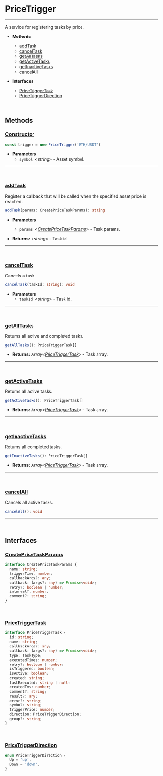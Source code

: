 # PriceTrigger
___

A service for registering tasks by price.

* **Methods**
    - [addTask](#addTask)
    - [cancelTask](#cancelTask)
    - [getAllTasks](#getAllTasks)
    - [getActiveTasks](#getActiveTasks)
    - [getInactiveTasks](#getInactiveTasks)
    - [cancelAll](#cancelAll)


* **Interfaces**
  - [PriceTriggerTask](#priceTriggerTask)
  - [PriceTriggerDirection](#priceTriggerDirection)

<br>

## Methods

### [Constructor](#Constructor)

```typescript
const trigger = new PriceTrigger('ETH/USDT')
```

* **Parameters**
    - `symbol`: \<_string_> - Asset symbol.
___

<br>

### [addTask](#addTask)

Register a callback that will be called when the specified asset price is reached.

```typescript
addTask(params: CreatePriceTaskParams): string
```

* **Parameters**
    - `params`: \<_[CreatePriceTaskParams](#createPriceTaskParams)_> - Task params.


* **Returns:** <_string_> - Task id.

___

<br>

### [cancelTask](#cancelTask)

Cancels a task.

```typescript
cancelTask(taskId: string): void
```

* **Parameters**
    - `taskId`: \<_string_> - Task id.

___

<br>

### [getAllTasks](#getAllTasks)

Returns all active and completed tasks.

```typescript
getAllTasks(): PriceTriggerTask[]
```


* **Returns:** _Array<[PriceTriggerTask](#priceTriggerTask)>_ - Task array.

___

<br>

### [getActiveTasks](#getActiveTasks)

Returns all active tasks.

```typescript
getActiveTasks(): PriceTriggerTask[]
```


* **Returns:** _Array<[PriceTriggerTask](#priceTriggerTask)>_ - Task array.

___

<br>

### [getInactiveTasks](#getInactiveTasks)

Returns all completed tasks.

```typescript
getInactiveTasks(): PriceTriggerTask[]
```


* **Returns:** _Array<[PriceTriggerTask](#priceTriggerTask)>_ - Task array.

___

<br>

### [cancelAll](#cancelAll)

Cancels all active tasks.

```typescript
cancelAll(): void
```

___

<br>

## Interfaces

### [CreatePriceTaskParams](#createPriceTaskParams)

```typescript
interface CreatePriceTaskParams {
  name: string;
  triggerTime: number;
  callbackArgs?: any;
  callback: (args?: any) => Promise<void>;
  retry?: boolean | number;
  interval?: number;
  comment?: string;
}
```
<br>

### [PriceTriggerTask](#priceTriggerTask)

```typescript
interface PriceTriggerTask {
  id: string;
  name: string;
  callbackArgs?: any;
  callback: (args?: any) => Promise<void>;
  type: TaskType;
  executedTimes: number;
  retry?: boolean | number;
  isTriggered: boolean;
  isActive: boolean;
  created: string;
  lastExecuted: string | null;
  createdTms: number;
  comment?: string;
  result?: any;
  error?: string;
  symbol: string;
  triggerPrice: number;
  direction: PriceTriggerDirection;
  group?: string;
}
```
<br>

### [PriceTriggerDirection](#priceTriggerDirection)

```typescript
enum PriceTriggerDirection {
  Up = 'up',
  Down = 'down',
}
```
<br>